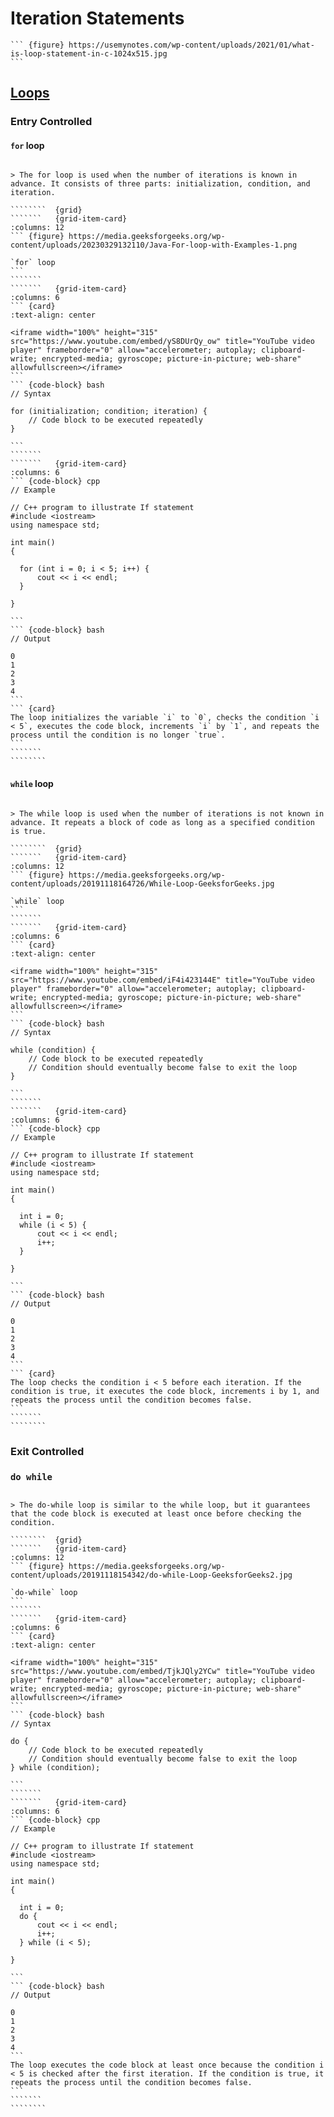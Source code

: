 # Iteration Statements

```` {div} full-width
``` {figure} https://usemynotes.com/wp-content/uploads/2021/01/what-is-loop-statement-in-c-1024x515.jpg
```
````

## [Loops]()

### Entry Controlled

#### `for` loop

````````` {div} full-width

> The for loop is used when the number of iterations is known in advance. It consists of three parts: initialization, condition, and iteration.

````````  {grid}
```````   {grid-item-card}
:columns: 12
``` {figure} https://media.geeksforgeeks.org/wp-content/uploads/20230329132110/Java-For-loop-with-Examples-1.png

`for` loop
```
```````
```````   {grid-item-card}
:columns: 6
``` {card}
:text-align: center

<iframe width="100%" height="315" src="https://www.youtube.com/embed/yS8DUrQy_ow" title="YouTube video player" frameborder="0" allow="accelerometer; autoplay; clipboard-write; encrypted-media; gyroscope; picture-in-picture; web-share" allowfullscreen></iframe>
```
``` {code-block} bash
// Syntax

for (initialization; condition; iteration) {
    // Code block to be executed repeatedly
}

```
```````
```````   {grid-item-card}
:columns: 6
``` {code-block} cpp
// Example

// C++ program to illustrate If statement
#include <iostream>
using namespace std;

int main()
{

  for (int i = 0; i < 5; i++) {
      cout << i << endl;
  }

}

```
``` {code-block} bash
// Output

0
1
2
3
4
```
``` {card}
The loop initializes the variable `i` to `0`, checks the condition `i < 5`, executes the code block, increments `i` by `1`, and repeats the process until the condition is no longer `true`.
```
```````
````````
`````````
#### `while` loop

````````` {div} full-width

> The while loop is used when the number of iterations is not known in advance. It repeats a block of code as long as a specified condition is true.

````````  {grid}
```````   {grid-item-card}
:columns: 12
``` {figure} https://media.geeksforgeeks.org/wp-content/uploads/20191118164726/While-Loop-GeeksforGeeks.jpg

`while` loop
```
```````
```````   {grid-item-card}
:columns: 6
``` {card}
:text-align: center

<iframe width="100%" height="315" src="https://www.youtube.com/embed/iF4i423144E" title="YouTube video player" frameborder="0" allow="accelerometer; autoplay; clipboard-write; encrypted-media; gyroscope; picture-in-picture; web-share" allowfullscreen></iframe>
```
``` {code-block} bash
// Syntax

while (condition) {
    // Code block to be executed repeatedly
    // Condition should eventually become false to exit the loop
}

```
```````
```````   {grid-item-card}
:columns: 6
``` {code-block} cpp
// Example

// C++ program to illustrate If statement
#include <iostream>
using namespace std;

int main()
{

  int i = 0;
  while (i < 5) {
      cout << i << endl;
      i++;
  }

}

```
``` {code-block} bash
// Output

0
1
2
3
4
```
``` {card}
The loop checks the condition i < 5 before each iteration. If the condition is true, it executes the code block, increments i by 1, and repeats the process until the condition becomes false.
```
```````
````````
`````````
### Exit Controlled

### `do while`

````````` {div} full-width

> The do-while loop is similar to the while loop, but it guarantees that the code block is executed at least once before checking the condition.

````````  {grid}
```````   {grid-item-card}
:columns: 12
``` {figure} https://media.geeksforgeeks.org/wp-content/uploads/20191118154342/do-while-Loop-GeeksforGeeks2.jpg

`do-while` loop
```
```````
```````   {grid-item-card}
:columns: 6
``` {card}
:text-align: center

<iframe width="100%" height="315" src="https://www.youtube.com/embed/TjkJQly2YCw" title="YouTube video player" frameborder="0" allow="accelerometer; autoplay; clipboard-write; encrypted-media; gyroscope; picture-in-picture; web-share" allowfullscreen></iframe>
```
``` {code-block} bash
// Syntax

do {
    // Code block to be executed repeatedly
    // Condition should eventually become false to exit the loop
} while (condition);

```
```````
```````   {grid-item-card}
:columns: 6
``` {code-block} cpp
// Example

// C++ program to illustrate If statement
#include <iostream>
using namespace std;

int main()
{

  int i = 0;
  do {
      cout << i << endl;
      i++;
  } while (i < 5);

}

```
``` {code-block} bash
// Output

0
1
2
3
4
```
The loop executes the code block at least once because the condition i < 5 is checked after the first iteration. If the condition is true, it repeats the process until the condition becomes false.
```
```````
````````
`````````
